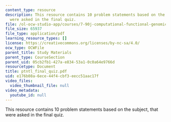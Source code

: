 ```yaml
---
content_type: resource
description: This resource contains 10 problem statements based on the subject, that
  were asked in the final quiz.
file: /ol-ocw-studio-app/courses/7-90j-computational-functional-genomics-spring-2005/e176b08a6ece44f4cbf3eecc51aac17f_ptntl_final_quiz.pdf
file_size: 65937
file_type: application/pdf
learning_resource_types: []
license: https://creativecommons.org/licenses/by-nc-sa/4.0/
ocw_type: OCWFile
parent_title: Study Materials
parent_type: CourseSection
parent_uid: 05cb2fb1-427a-e834-53a1-0c0a64e9766d
resourcetype: Document
title: ptntl_final_quiz.pdf
uid: e176b08a-6ece-44f4-cbf3-eecc51aac17f
video_files:
  video_thumbnail_file: null
video_metadata:
  youtube_id: null
---
```

This resource contains 10 problem statements based on the subject, that were asked in the final quiz.